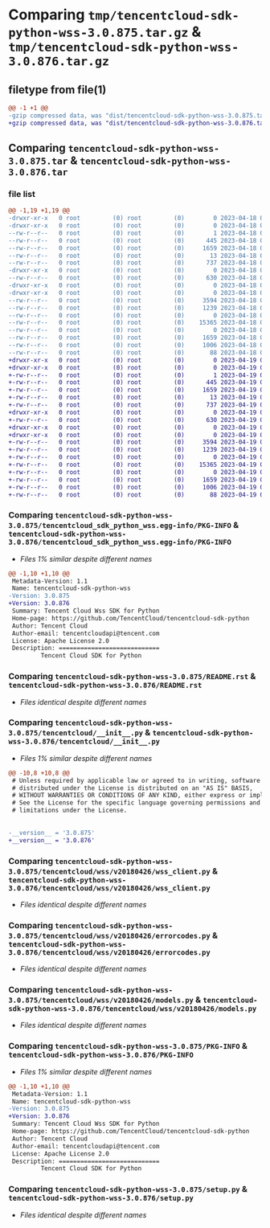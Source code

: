 # Comparing `tmp/tencentcloud-sdk-python-wss-3.0.875.tar.gz` & `tmp/tencentcloud-sdk-python-wss-3.0.876.tar.gz`

## filetype from file(1)

```diff
@@ -1 +1 @@
-gzip compressed data, was "dist/tencentcloud-sdk-python-wss-3.0.875.tar", last modified: Tue Apr 18 01:05:45 2023, max compression
+gzip compressed data, was "dist/tencentcloud-sdk-python-wss-3.0.876.tar", last modified: Wed Apr 19 00:43:34 2023, max compression
```

## Comparing `tencentcloud-sdk-python-wss-3.0.875.tar` & `tencentcloud-sdk-python-wss-3.0.876.tar`

### file list

```diff
@@ -1,19 +1,19 @@
-drwxr-xr-x   0 root         (0) root         (0)        0 2023-04-18 01:05:45.000000 tencentcloud-sdk-python-wss-3.0.875/
-drwxr-xr-x   0 root         (0) root         (0)        0 2023-04-18 01:05:45.000000 tencentcloud-sdk-python-wss-3.0.875/tencentcloud_sdk_python_wss.egg-info/
--rw-r--r--   0 root         (0) root         (0)        1 2023-04-18 01:05:45.000000 tencentcloud-sdk-python-wss-3.0.875/tencentcloud_sdk_python_wss.egg-info/dependency_links.txt
--rw-r--r--   0 root         (0) root         (0)      445 2023-04-18 01:05:45.000000 tencentcloud-sdk-python-wss-3.0.875/tencentcloud_sdk_python_wss.egg-info/SOURCES.txt
--rw-r--r--   0 root         (0) root         (0)     1659 2023-04-18 01:05:45.000000 tencentcloud-sdk-python-wss-3.0.875/tencentcloud_sdk_python_wss.egg-info/PKG-INFO
--rw-r--r--   0 root         (0) root         (0)       13 2023-04-18 01:05:45.000000 tencentcloud-sdk-python-wss-3.0.875/tencentcloud_sdk_python_wss.egg-info/top_level.txt
--rw-r--r--   0 root         (0) root         (0)      737 2023-04-18 01:05:45.000000 tencentcloud-sdk-python-wss-3.0.875/README.rst
-drwxr-xr-x   0 root         (0) root         (0)        0 2023-04-18 01:05:45.000000 tencentcloud-sdk-python-wss-3.0.875/tencentcloud/
--rw-r--r--   0 root         (0) root         (0)      630 2023-04-18 01:05:45.000000 tencentcloud-sdk-python-wss-3.0.875/tencentcloud/__init__.py
-drwxr-xr-x   0 root         (0) root         (0)        0 2023-04-18 01:05:45.000000 tencentcloud-sdk-python-wss-3.0.875/tencentcloud/wss/
-drwxr-xr-x   0 root         (0) root         (0)        0 2023-04-18 01:05:45.000000 tencentcloud-sdk-python-wss-3.0.875/tencentcloud/wss/v20180426/
--rw-r--r--   0 root         (0) root         (0)     3594 2023-04-18 01:05:45.000000 tencentcloud-sdk-python-wss-3.0.875/tencentcloud/wss/v20180426/wss_client.py
--rw-r--r--   0 root         (0) root         (0)     1239 2023-04-18 01:05:45.000000 tencentcloud-sdk-python-wss-3.0.875/tencentcloud/wss/v20180426/errorcodes.py
--rw-r--r--   0 root         (0) root         (0)        0 2023-04-18 01:05:45.000000 tencentcloud-sdk-python-wss-3.0.875/tencentcloud/wss/v20180426/__init__.py
--rw-r--r--   0 root         (0) root         (0)    15365 2023-04-18 01:05:45.000000 tencentcloud-sdk-python-wss-3.0.875/tencentcloud/wss/v20180426/models.py
--rw-r--r--   0 root         (0) root         (0)        0 2023-04-18 01:05:45.000000 tencentcloud-sdk-python-wss-3.0.875/tencentcloud/wss/__init__.py
--rw-r--r--   0 root         (0) root         (0)     1659 2023-04-18 01:05:45.000000 tencentcloud-sdk-python-wss-3.0.875/PKG-INFO
--rw-r--r--   0 root         (0) root         (0)     1006 2023-04-18 01:05:45.000000 tencentcloud-sdk-python-wss-3.0.875/setup.py
--rw-r--r--   0 root         (0) root         (0)       88 2023-04-18 01:05:45.000000 tencentcloud-sdk-python-wss-3.0.875/setup.cfg
+drwxr-xr-x   0 root         (0) root         (0)        0 2023-04-19 00:43:34.000000 tencentcloud-sdk-python-wss-3.0.876/
+drwxr-xr-x   0 root         (0) root         (0)        0 2023-04-19 00:43:34.000000 tencentcloud-sdk-python-wss-3.0.876/tencentcloud_sdk_python_wss.egg-info/
+-rw-r--r--   0 root         (0) root         (0)        1 2023-04-19 00:43:34.000000 tencentcloud-sdk-python-wss-3.0.876/tencentcloud_sdk_python_wss.egg-info/dependency_links.txt
+-rw-r--r--   0 root         (0) root         (0)      445 2023-04-19 00:43:34.000000 tencentcloud-sdk-python-wss-3.0.876/tencentcloud_sdk_python_wss.egg-info/SOURCES.txt
+-rw-r--r--   0 root         (0) root         (0)     1659 2023-04-19 00:43:34.000000 tencentcloud-sdk-python-wss-3.0.876/tencentcloud_sdk_python_wss.egg-info/PKG-INFO
+-rw-r--r--   0 root         (0) root         (0)       13 2023-04-19 00:43:34.000000 tencentcloud-sdk-python-wss-3.0.876/tencentcloud_sdk_python_wss.egg-info/top_level.txt
+-rw-r--r--   0 root         (0) root         (0)      737 2023-04-19 00:43:34.000000 tencentcloud-sdk-python-wss-3.0.876/README.rst
+drwxr-xr-x   0 root         (0) root         (0)        0 2023-04-19 00:43:34.000000 tencentcloud-sdk-python-wss-3.0.876/tencentcloud/
+-rw-r--r--   0 root         (0) root         (0)      630 2023-04-19 00:43:34.000000 tencentcloud-sdk-python-wss-3.0.876/tencentcloud/__init__.py
+drwxr-xr-x   0 root         (0) root         (0)        0 2023-04-19 00:43:34.000000 tencentcloud-sdk-python-wss-3.0.876/tencentcloud/wss/
+drwxr-xr-x   0 root         (0) root         (0)        0 2023-04-19 00:43:34.000000 tencentcloud-sdk-python-wss-3.0.876/tencentcloud/wss/v20180426/
+-rw-r--r--   0 root         (0) root         (0)     3594 2023-04-19 00:43:34.000000 tencentcloud-sdk-python-wss-3.0.876/tencentcloud/wss/v20180426/wss_client.py
+-rw-r--r--   0 root         (0) root         (0)     1239 2023-04-19 00:43:34.000000 tencentcloud-sdk-python-wss-3.0.876/tencentcloud/wss/v20180426/errorcodes.py
+-rw-r--r--   0 root         (0) root         (0)        0 2023-04-19 00:43:34.000000 tencentcloud-sdk-python-wss-3.0.876/tencentcloud/wss/v20180426/__init__.py
+-rw-r--r--   0 root         (0) root         (0)    15365 2023-04-19 00:43:34.000000 tencentcloud-sdk-python-wss-3.0.876/tencentcloud/wss/v20180426/models.py
+-rw-r--r--   0 root         (0) root         (0)        0 2023-04-19 00:43:34.000000 tencentcloud-sdk-python-wss-3.0.876/tencentcloud/wss/__init__.py
+-rw-r--r--   0 root         (0) root         (0)     1659 2023-04-19 00:43:34.000000 tencentcloud-sdk-python-wss-3.0.876/PKG-INFO
+-rw-r--r--   0 root         (0) root         (0)     1006 2023-04-19 00:43:34.000000 tencentcloud-sdk-python-wss-3.0.876/setup.py
+-rw-r--r--   0 root         (0) root         (0)       88 2023-04-19 00:43:34.000000 tencentcloud-sdk-python-wss-3.0.876/setup.cfg
```

### Comparing `tencentcloud-sdk-python-wss-3.0.875/tencentcloud_sdk_python_wss.egg-info/PKG-INFO` & `tencentcloud-sdk-python-wss-3.0.876/tencentcloud_sdk_python_wss.egg-info/PKG-INFO`

 * *Files 1% similar despite different names*

```diff
@@ -1,10 +1,10 @@
 Metadata-Version: 1.1
 Name: tencentcloud-sdk-python-wss
-Version: 3.0.875
+Version: 3.0.876
 Summary: Tencent Cloud Wss SDK for Python
 Home-page: https://github.com/TencentCloud/tencentcloud-sdk-python
 Author: Tencent Cloud
 Author-email: tencentcloudapi@tencent.com
 License: Apache License 2.0
 Description: ============================
         Tencent Cloud SDK for Python
```

### Comparing `tencentcloud-sdk-python-wss-3.0.875/README.rst` & `tencentcloud-sdk-python-wss-3.0.876/README.rst`

 * *Files identical despite different names*

### Comparing `tencentcloud-sdk-python-wss-3.0.875/tencentcloud/__init__.py` & `tencentcloud-sdk-python-wss-3.0.876/tencentcloud/__init__.py`

 * *Files 1% similar despite different names*

```diff
@@ -10,8 +10,8 @@
 # Unless required by applicable law or agreed to in writing, software
 # distributed under the License is distributed on an "AS IS" BASIS,
 # WITHOUT WARRANTIES OR CONDITIONS OF ANY KIND, either express or implied.
 # See the License for the specific language governing permissions and
 # limitations under the License.
 
 
-__version__ = '3.0.875'
+__version__ = '3.0.876'
```

### Comparing `tencentcloud-sdk-python-wss-3.0.875/tencentcloud/wss/v20180426/wss_client.py` & `tencentcloud-sdk-python-wss-3.0.876/tencentcloud/wss/v20180426/wss_client.py`

 * *Files identical despite different names*

### Comparing `tencentcloud-sdk-python-wss-3.0.875/tencentcloud/wss/v20180426/errorcodes.py` & `tencentcloud-sdk-python-wss-3.0.876/tencentcloud/wss/v20180426/errorcodes.py`

 * *Files identical despite different names*

### Comparing `tencentcloud-sdk-python-wss-3.0.875/tencentcloud/wss/v20180426/models.py` & `tencentcloud-sdk-python-wss-3.0.876/tencentcloud/wss/v20180426/models.py`

 * *Files identical despite different names*

### Comparing `tencentcloud-sdk-python-wss-3.0.875/PKG-INFO` & `tencentcloud-sdk-python-wss-3.0.876/PKG-INFO`

 * *Files 1% similar despite different names*

```diff
@@ -1,10 +1,10 @@
 Metadata-Version: 1.1
 Name: tencentcloud-sdk-python-wss
-Version: 3.0.875
+Version: 3.0.876
 Summary: Tencent Cloud Wss SDK for Python
 Home-page: https://github.com/TencentCloud/tencentcloud-sdk-python
 Author: Tencent Cloud
 Author-email: tencentcloudapi@tencent.com
 License: Apache License 2.0
 Description: ============================
         Tencent Cloud SDK for Python
```

### Comparing `tencentcloud-sdk-python-wss-3.0.875/setup.py` & `tencentcloud-sdk-python-wss-3.0.876/setup.py`

 * *Files identical despite different names*

